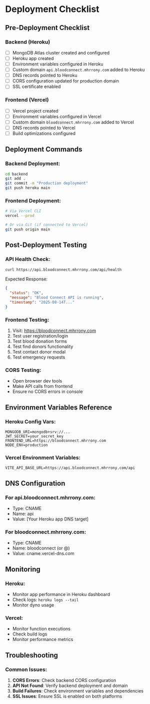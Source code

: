 # Deployment Checklist

## Pre-Deployment Checklist

### Backend (Heroku)
- [ ] MongoDB Atlas cluster created and configured
- [ ] Heroku app created
- [ ] Environment variables configured in Heroku
- [ ] Custom domain `api.bloodconnect.mhrrony.com` added to Heroku
- [ ] DNS records pointed to Heroku
- [ ] CORS configuration updated for production domain
- [ ] SSL certificate enabled

### Frontend (Vercel)
- [ ] Vercel project created
- [ ] Environment variables configured in Vercel
- [ ] Custom domain `bloodconnect.mhrrony.com` added to Vercel
- [ ] DNS records pointed to Vercel
- [ ] Build optimizations configured

## Deployment Commands

### Backend Deployment:
```bash
cd backend
git add .
git commit -m "Production deployment"
git push heroku main
```

### Frontend Deployment:
```bash
# Via Vercel CLI
vercel --prod

# Or via Git (if connected to Vercel)
git push origin main
```

## Post-Deployment Testing

### API Health Check:
```bash
curl https://api.bloodconnect.mhrrony.com/api/health
```

Expected Response:
```json
{
  "status": "OK",
  "message": "Blood Connect API is running",
  "timestamp": "2025-08-14T..."
}
```

### Frontend Testing:
1. Visit: https://bloodconnect.mhrrony.com
2. Test user registration/login
3. Test blood donation forms
4. Test find donors functionality
5. Test contact donor modal
6. Test emergency requests

### CORS Testing:
- Open browser dev tools
- Make API calls from frontend
- Ensure no CORS errors in console

## Environment Variables Reference

### Heroku Config Vars:
```
MONGODB_URI=mongodb+srv://...
JWT_SECRET=your_secret_key
FRONTEND_URL=https://bloodconnect.mhrrony.com
NODE_ENV=production
```

### Vercel Environment Variables:
```
VITE_API_BASE_URL=https://api.bloodconnect.mhrrony.com/api
```

## DNS Configuration

### For api.bloodconnect.mhrrony.com:
- Type: CNAME
- Name: api
- Value: [Your Heroku app DNS target]

### For bloodconnect.mhrrony.com:
- Type: CNAME
- Name: bloodconnect (or @)
- Value: cname.vercel-dns.com

## Monitoring

### Heroku:
- Monitor app performance in Heroku dashboard
- Check logs: `heroku logs --tail`
- Monitor dyno usage

### Vercel:
- Monitor function executions
- Check build logs
- Monitor performance metrics

## Troubleshooting

### Common Issues:
1. **CORS Errors**: Check backend CORS configuration
2. **API Not Found**: Verify backend deployment and domain
3. **Build Failures**: Check environment variables and dependencies
4. **SSL Issues**: Ensure SSL is enabled on both platforms
